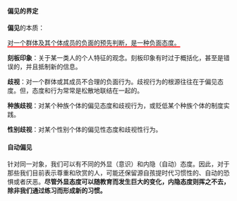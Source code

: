 #### 偏见的界定

**偏见**的本质：

<span style="border-bottom:solid 2px red">对一个群体及其个体成员的负面的预先判断，是一种负面态度。</span>

**刻板印象**：关于某一类人的个人特征的观念。刻板印象有时过于概括化，甚至是错误的，并且抵制新的信息。

**歧视**：对一个群体或其成员不合理的负面行为。歧视行为的根源往往在于偏见态度。但，态度和行为常常是松散地联结在一起的。

**种族歧视**：对某个种族个体的偏见态度和歧视行为，或贬低某个种族个体的制度实践。

**性别歧视**：对某个性别个体的偏见性态度和歧视性行为。

#### 自动偏见

针对同一对象，我们可以有不同的外显（意识）和内隐（自动）态度。因此，对于那些我们目前表示尊重和欣赏的人，可能还保留源自孩提时代习惯性的、自动的恐惧或者厌恶。**尽管外显态度可以随教育而发生巨大的变化，内隐态度则挥之不去，除非我们通过练习而形成新的习惯。**

